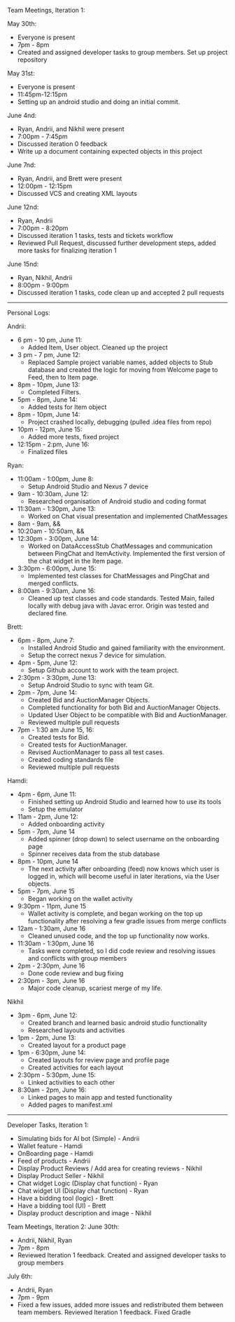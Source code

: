 ﻿Team Meetings, Iteration 1:

May 30th:
* Everyone is present
* 7pm - 8pm
* Created and assigned developer tasks to group members. Set up project repository


May 31st:
* Everyone is present
* 11:45pm-12:15pm
* Setting up an android studio and doing an initial commit. 


June 4nd:
* Ryan, Andrii, and Nikhil were present
* 7:00pm - 7:45pm
* Discussed iteration 0 feedback
* Write up a document containing expected objects in this project


June 7nd:
* Ryan, Andrii, and Brett were present
* 12:00pm - 12:15pm
* Discussed VCS and creating XML layouts


June 12nd:
* Ryan, Andrii
* 7:00pm - 8:20pm
* Discussed iteration 1 tasks, tests and tickets workflow
* Reviewed Pull Request, discussed further development steps, added more tasks for finalizing iteration 1


June 15nd:
* Ryan, Nikhil, Andrii
* 8:00pm - 9:00pm
* Discussed iteration 1 tasks, code clean up and accepted 2 pull requests




________________






Personal Logs:


Andrii:
* 6 pm - 10 pm, June 11: 
  * Added Item, User object. Cleaned up the project
* 3 pm - 7 pm, June 12:
  * Replaced Sample project variable names, added objects to Stub database and created the logic for moving from Welcome page to Feed, then to Item page.
* 8pm - 10pm, June 13:
  * Completed Filters.
* 5pm - 8pm, June 14:
  * Added tests for Item object
* 8pm - 10pm, June 14:
  * Project crashed locally, debugging (pulled .idea files from repo)
* 10pm - 12pm, June 15:
  * Added more tests, fixed project
* 12:15pm - 2:pm, June 16:
  * Finalized files




Ryan:
* 11:00am - 1:00pm, June 8:
  * Setup Android Studio and Nexus 7 device
* 9am - 10:30am, June 12:
  * Researched organisation of Android studio and coding format
* 11:30am - 1:30pm, June 13:
  * Worked on Chat visual presentation and implemented ChatMessages
* 8am - 9am, &&
* 10:20am - 10:50am, && 
* 12:30pm - 3:00pm, June 14:
  * Worked on DataAccessStub ChatMessages and communication between PingChat and ItemActivity. Implemented the first version of the chat widget in the Item page.
* 3:30pm - 6:00pm, June 15:
  * Implemented test classes for ChatMessages and PingChat and merged conflicts.
* 8:00am - 9:30am, June 16:
  * Cleaned up test classes and code standards. Tested Main, failed locally with debug java with Javac error. Origin was tested and declared fine.


Brett:
* 6pm - 8pm, June 7:
   * Installed Android Studio and gained familiarity with the environment.
   * Setup the correct nexus 7 device for simulation.
* 4pm - 5pm, June 12:
   * Setup Github account to work with the team project.
* 2:30pm - 3:30pm, June 13:
   * Setup Android Studio to sync with team Git.
* 2pm - 7pm, June 14:
   * Created Bid and AuctionManager Objects.
   * Completed functionality for both Bid and AuctionManager Objects.
   * Updated User Object to be compatible with Bid and AuctionManager.
   * Reviewed multiple pull requests
* 7pm - 1:30 am June 15, 16:
   * Created tests for Bid.
   * Created tests for AuctionManager.
   * Revised AuctionManager to pass all test cases.
   * Created coding standards file
   * Reviewed multiple pull requests


Hamdi:
* 4pm - 6pm, June 11:
   * Finished setting up Android Studio and learned how to use its tools
   * Setup the emulator
* 11am - 2pm, June 12:
   * Added onboarding activity
* 5pm - 7pm, June 14
   * Added spinner (drop down) to select username on the onboarding page
   * Spinner receives data from the stub database 
* 8pm - 10pm, June 14
   * The next activity after onboarding (feed) now knows which user is logged in, which will become useful in later iterations, via the User objects.
* 5pm - 7pm, June 15
   * Began working on the wallet activity
* 9:30pm - 11pm, June 15
   * Wallet activity is complete, and began working on the top up functionality after resolving a few gradle issues from merge conflicts
* 12am - 1:30am, June 16
   * Cleaned unused code, and the top up functionality now works.
* 11:30am - 1:30pm, June 16
   * Tasks were completed, so I did code review and resolving issues and conflicts with group members
* 2pm - 2:30pm, June 16
   * Done code review and bug fixing
* 2:30pm - 3pm, June 16
   * Major code cleanup, scariest merge of my life.


Nikhil
* 3pm - 6pm, June 12:
   * Created branch and learned basic android studio functionality
   * Researched layouts and activities
* 1pm - 2pm, June 13:
   * Created layout for a product page
* 1pm - 6:30pm, June 14:
   * Created layouts for review page and profile page
   * Created activities for each layout
* 2:30pm - 5:30pm, June 15:
   * Linked activities to each other
* 8:30am - 2pm, June 16:
   * Linked pages to main app and tested functionality
   * Added pages to manifest.xml

________________






Developer Tasks, Iteration 1:


- Simulating bids for AI bot (Simple) - Andrii
- Wallet feature - Hamdi
- OnBoarding page - Hamdi
- Feed of products - Andrii
- Display Product Reviews / Add area for creating reviews - Nikhil
- Display Product Seller - Nikhil
- Chat widget Logic (Display chat function) - Ryan
- Chat widget UI (Display chat function) - Ryan
- Have a bidding tool (logic) - Brett
- Have a bidding tool (UI) - Brett
- Display product description and image - Nikhil




﻿Team Meetings, Iteration 2:
June 30th:
* Andrii, Nikhil, Ryan
* 7pm - 8pm
* Reviewed Iteration 1 feedback. Created and assigned developer tasks to group members


July 6th:
* Andrii, Ryan
* 7pm - 9pm
* Fixed a few issues, added more issues and redistributed them between team members.
Reviewed Iteration 1 feedback. Fixed Gradle 
